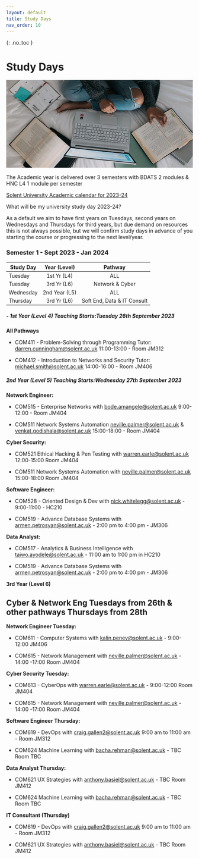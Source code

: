 ```yaml
---
layout: default
title: Study Days
nav_order: 10
---
```


{: .no_toc }

# Study Days

![windows-v94mlgvsza4-unsplash.jpg](./images/windows-v94mlgvsza4-unsplash.jpg)

The Academic year is delivered over 3 semesters with BDATS 2 modules &  HNC L4 1 module per semester 

[Solent University Academic calendar for 2023-24](https://students.solent.ac.uk/official-documents/policy-governance-and-information/academic-calendar-2023-24.pdf)

What will be my university study day 2023-24?

As a default we aim to have first years on Tuesdays, second years on Wednesdays and Thursdays for third years, but due demand on resources this is not always possible, but we will confirm study days in advance of you starting the course or progressing to the next level/year.

### Semester 1 - Sept 2023 - Jan 2024

| Study Day | Year (Level)  |           Pathway           |
| --------- | :-----------: | :-------------------------: |
| Tuesday   |  1st Yr (L4)  |             ALL             |
| Tuesday   |  3rd Yr (L6)  |       Network & Cyber       |
| Wednesday | 2nd Year (L5) |             ALL             |
| Thursday  |  3rd Yr (L6)  | Soft End, Data & IT Consult |



##### - 1st Year (Level 4) Teaching Starts:Tuesday 26th September 2023 

**All Pathways**

* COM411 - Problem-Solving through Programming Tutor: darren.cunningham@solent.ac.uk 11:00-13:00 - Room JM312

* COM412 - Introduction to Networks and Security Tutor: michael.smith@solent.ac.uk 14:00-16:00 - Room JM406


##### 2nd Year (Level 5) Teaching Starts:Wednesday 27th September 2023

**Network Engineer:**

* COM515 - Enterprise Networks with bode.amangele@solent.ac.uk 9:00-12:00 - Room JM404

* COM511  Network Systems Automation neville.palmer@solent.ac.uk & venkat.godishala@solent.ac.uk 15:00-18:00 - Room JM404

**Cyber Security:**

* COM521 Ethical Hacking & Pen Testing with warren.earle@solent.ac.uk 12:00-15:00 Room JM404

* COM511  Network Systems Automation with neville.palmer@solent.ac.uk 15:00-18:00 Room JM404

**Software Engineer:**

* COM528 - Oriented Design & Dev with nick.whitelegg@solent.ac.uk  - 9:00-11:00 - HC210

* COM519 - Advance Database Systems with armen.petrosyan@solent.ac.uk - 2:00 pm to 4:00 pm - JM306

**Data Analyst:**

* COM517 - Analytics & Business Intelligence with taiwo.ayodele@solent.ac.uk - 11:00 am to 1:00 pm in HC210

* COM519 - Advance Database Systems with armen.petrosyan@solent.ac.uk - 2:00 pm to 4:00 pm - JM306

**3rd Year (Level 6)**

## Cyber & Network Eng Tuesdays from 26th & other pathways Thursdays from 28th

**Network Engineer Tuesday:**

* COM611 - Computer Systems with kalin.penev@solent.ac.uk - 9:00-12:00 JM406

* COM615 - Network Management with neville.palmer@solent.ac.uk - 14:00 -17:00 Room JM404

**Cyber Security Tuesday:**

* COM613 - CyberOps with warren.earle@solent.ac.uk - 9:00-12:00 Room JM404

* COM615 - Network Management with neville.palmer@solent.ac.uk - 14:00 -17:00 Room JM404

**Software Engineer Thursday:**

* COM619 - DevOps with craig.gallen2@solent.ac.uk 9:00 am to 11:00 am -  Room JM312

* COM624 Machine Learning with bacha.rehman@solent.ac.uk - TBC Room TBC


**Data Analyst Thursday:**

* COM621  UX Strategies with anthony.basiel@solent.ac.uk - TBC Room JM412

* COM624 Machine Learning with bacha.rehman@solent.ac.uk - TBC Room TBC

**IT Consultant (Thursday)** 

* COM619 - DevOps with craig.gallen2@solent.ac.uk 9:00 am to 11:00 am -  Room JM312

* COM621  UX Strategies with anthony.basiel@solent.ac.uk - TBC Room JM412
